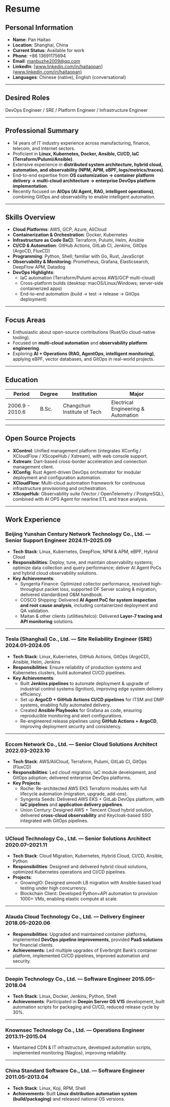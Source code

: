 # Resume

## Personal Information
- **Name**: Pan Haitao
- **Location**: Shanghai, China
- **Current Status**: Available for work
- **Phone**: +86 13691175694
- **Email**: manbuzhe2009@qq.com
- **LinkedIn**: [www.linkedin.com/in/haitaopan](www.linkedin.com/in/haitaopan)
- **Languages**: Chinese (native), English (conversational)

---

## Desired Roles
DevOps Engineer / SRE / Platform Engineer / Infrastructure Engineer

---

## Professional Summary
- 14 years of IT industry experience across manufacturing, finance, telecom, and internet sectors.
- Proficient in **Linux, Kubernetes, Docker, Ansible, CI/CD, IaC (Terraform/Pulumi/Ansible)**.
- Extensive experience in **distributed system architecture, hybrid cloud, automation, and observability (NPM, APM, eBPF, logs/metrics/traces)**.
- End-to-end expertise from **OS customization → container platform delivery → multi-cloud architecture → enterprise DevOps platform implementation**.
- Recently focused on **AIOps (AI Agent, RAG, intelligent operations)**, combining GitOps and observability to enable intelligent automation.

---

## Skills Overview
- **Cloud Platforms**: AWS, GCP, Azure, AliCloud
- **Containerization & Orchestration**: Docker, Kubernetes
- **Infrastructure as Code (IaC)**: Terraform, Pulumi, Helm, Ansible
- **CI/CD & Automation**: GitHub Actions, GitLab CI, Jenkins, GitOps (ArgoCD, FluxCD)
- **Programming**: Python, Shell; familiar with Go, Rust, JavaScript
- **Observability & Monitoring**: Prometheus, Grafana, Elasticsearch, DeepFlow APM, Datadog
- **DevOps Highlights**:
  - IaC automation (Terraform/Pulumi across AWS/GCP multi-cloud)
  - Cross-platform builds (desktop: macOS/Linux/Windows; server-side containerized apps)
  - End-to-end automation (build → test → release → GitOps deployment)

---

## Focus Areas
- Enthusiastic about open-source contributions (Rust/Go cloud-native tooling).
- Focused on **multi-cloud automation** and **observability platform engineering**.
- Exploring **AI + Operations (RAG, AgentOps, intelligent monitoring)**, applying eBPF, vector databases, and GitOps in real-world projects.

---

## Education
| Period          | Degree | Institution                | Major                         |
|-----------------|--------|----------------------------|-------------------------------|
| 2006.9 - 2010.6 | B.Sc.  | Changchun Institute of Tech | Electrical Engineering & Automation |

---

## Open Source Projects

- **XControl**: Unified management platform (integrates XConfig / XCloudFlow / XScopeHub / Xstream), with web console support.
- **Xstream**: Dart-based cross-border acceleration and connection management client.
- **XConfig**: Rust Agent-driven DevOps orchestrator for modular deployment and configuration automation.
- **XCloudFlow**: Multi-cloud automation framework for continuous infrastructure provisioning and orchestration.
- **XScopeHub**: Observability suite (Vector / OpenTelemetry / PostgreSQL), combined with AI OPS Agent for nearline ETL and trace analysis.

---

## Work Experience

### Beijing Yunshan Century Network Technology Co., Ltd. — Senior Support Engineer 2024.11–2025.09

- **Tech Stack**: Linux, Kubernetes, DeepFlow, NPM & APM, eBPF, Hybrid Cloud
- **Responsibilities**: Deploy, tune, and maintain observability systems; optimize data collection and query performance; deliver AI Agent PoCs and hybrid cloud observability solutions.
- **Key Achievements**:
  - Syngenta Finance: Optimized collector performance, resolved high-throughput packet loss, supported DF Server scaling & migration, delivered standardized O&M handbook.
  - COSCO Shipping: Delivered **AI Agent PoC for system inspection and root cause analysis**, including containerized deployment and QA validation.
  - Maitan & other clients (utilities/telco): Delivered **Layer-7 tracing and API monitoring** solutions.

---

### Tesla (Shanghai) Co., Ltd. — Site Reliability Engineer (SRE) 2024.01–2024.05
- **Tech Stack**: Linux, Kubernetes, GitHub Actions, GitOps (ArgoCD), Ansible, Helm, Jenkins
- **Responsibilities**: Ensure reliability of production systems and Kubernetes clusters, build automated CI/CD pipelines.
- **Key Achievements**:
  - Built **Jenkins pipelines** to automate deployment & upgrade of industrial control systems (Ignition), improving edge system delivery efficiency.
  - Set up **ArgoCD + GitHub Actions CI/CD pipelines** for ITSM and DMP systems, enabling fully automated delivery.
  - Created **Ansible Playbooks** for Grafana as code, ensuring reproducible monitoring and alert configurations.
  - Re-engineered release pipelines using **GitHub Actions + ArgoCD**, improving deployment security and consistency.

---

### Eccom Network Co., Ltd. — Senior Cloud Solutions Architect 2022.03–2023.10

- **Tech Stack**: AWS/AliCloud, Terraform, Pulumi, GitLab CI, GitOps (FluxCD)
- **Responsibilities**: Led cloud migration, IaC module development, and GitOps adoption; delivered enterprise DevOps platforms.
- **Key Projects**:
  - Roche: Re-architected AWS EKS Terraform modules with full lifecycle automation (migration, upgrade, add-ons).
  - Syngenta Seeds: Delivered AWS EKS + GitLab DevOps platform, with **IaC pipelines** and **application delivery pipelines**.
  - Union Century: Designed AWS + Tencent Cloud hybrid solution, delivered **cross-cloud observability** and Keycloak-based SSO integrated with GitOps pipelines.

---

### UCloud Technology Co., Ltd. — Senior Solutions Architect 2020.07–2021.11
- **Tech Stack**: Cloud Migration, Kubernetes, Hybrid Cloud, CI/CD, Ansible, Python
- **Responsibilities**: Designed and delivered hybrid cloud solutions, optimized Kubernetes operations and CI/CD pipelines.
- **Projects**:
  - GrowingIO: Designed smooth LB migration with Ansible-based load testing under high concurrency.
  - Blockchain Client: Developed Python+API automation to provision 1000+ VMs, enabling elastic compute at scale.

---

### Alauda Cloud Technology Co., Ltd. — Delivery Engineer 2018.05–2020.06
- **Responsibilities**: Upgraded and maintained container platforms, implemented **DevOps pipeline improvements**, provided **PaaS solutions** for financial clients.
- **Achievements**: Led multiple upgrades of Everbright Bank’s container platform, implemented CI/CD pipelines, improved automation and security.

---

### Deepin Technology Co., Ltd. — Software Engineer 2015.05–2018.04
- **Tech Stack**: Linux, Docker, Jenkins, Python, Shell
- **Achievements**: Participated in **Deepin Server OS V15** development, built automation scripts for packaging and CI/CD, reduced release cycle by 30%.

---

### Knownsec Technology Co., Ltd. — Operations Engineer 2013.11–2015.04
- Maintained CDN & IT infrastructure, developed automation scripts, implemented monitoring (Nagios), improving reliability.

---

### China Standard Software Co., Ltd. — Software Engineer 2011.05–2013.04
- **Tech Stack**: Linux, Koji, RPM, Shell
- **Achievements**: Built **Linux distribution automation system (build/packaging)** and released national OS versions.
